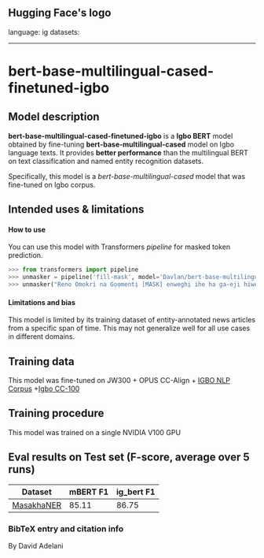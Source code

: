 Hugging Face's logo
---
language: ig
datasets:

---
# bert-base-multilingual-cased-finetuned-igbo
## Model description
**bert-base-multilingual-cased-finetuned-igbo** is a **Igbo BERT** model obtained by fine-tuning **bert-base-multilingual-cased** model on Igbo language texts.  It provides **better performance** than the multilingual BERT on text classification and named entity recognition datasets.  

Specifically, this model is a *bert-base-multilingual-cased* model that was fine-tuned on Igbo corpus. 
## Intended uses & limitations
#### How to use
You can use this model with Transformers *pipeline* for masked token prediction.
```python
>>> from transformers import pipeline
>>> unmasker = pipeline('fill-mask', model='Davlan/bert-base-multilingual-cased-finetuned-igbo')
>>> unmasker("Reno Omokri na Gọọmentị [MASK] enweghị ihe ha ga-eji hiwe ya bụ mmachi.")

```
#### Limitations and bias
This model is limited by its training dataset of entity-annotated news articles from a specific span of time. This may not generalize well for all use cases in different domains. 
## Training data
This model was fine-tuned on JW300 + OPUS CC-Align + [IGBO NLP Corpus](https://github.com/IgnatiusEzeani/IGBONLP) +[Igbo CC-100](http://data.statmt.org/cc-100/)

## Training procedure
This model was trained on a single NVIDIA V100 GPU

## Eval results on Test set (F-score, average over 5 runs)
Dataset| mBERT F1 | ig_bert F1
-|-|-
[MasakhaNER](https://github.com/masakhane-io/masakhane-ner) | 85.11 | 86.75

### BibTeX entry and citation info
By David Adelani
```

```


